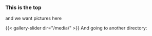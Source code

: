 ### This is the top
and we want pictures here

{{< gallery-slider dir="/media/" >}}
And going to another directory:



